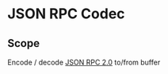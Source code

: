 # JSON RPC Codec

## Scope

Encode / decode [JSON RPC 2.0](http://www.jsonrpc.org/specification) to/from buffer